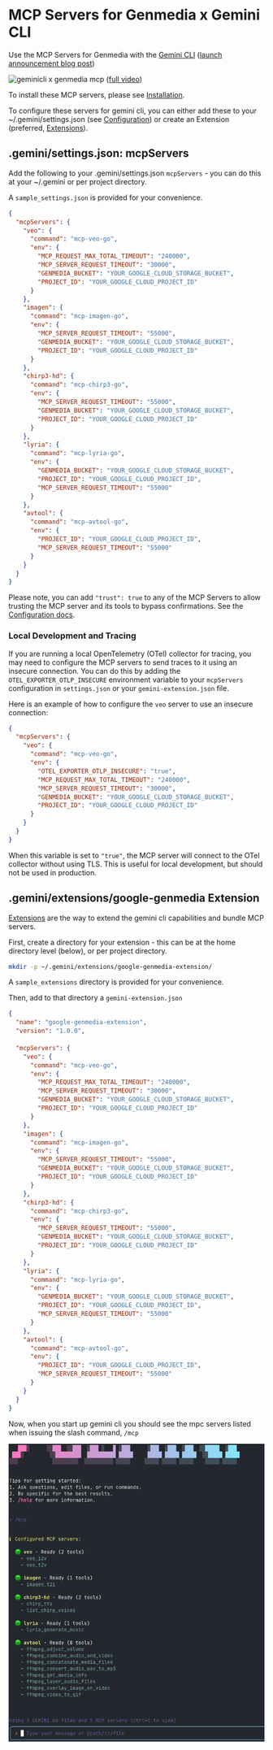 # MCP Servers for Genmedia x Gemini CLI

Use the MCP Servers for Genmedia with the [Gemini CLI](https://github.com/google-gemini/gemini-cli) ([launch announcement blog post](https://blog.google/technology/developers/introducing-gemini-cli-open-source-ai-agent/))


![geminicli x genmedia mcp](../../assets/GenMedia_demo_keyword.gif) 
([full video](https://storage.googleapis.com/gweb-uniblog-publish-prod/original_videos/GenMedia_demo_keyword.mp4))


To install these MCP servers, please see [Installation](../../mcp-genmedia-go/README.md).

To configure these servers for gemini cli, you can either add these to your ~/.gemini/settings.json (see [Configuration](https://github.com/google-gemini/gemini-cli/blob/main/docs/cli/configuration.md#available-settings-in-settingsjson)) or create an Extension (preferred, [Extensions](https://github.com/google-gemini/gemini-cli/blob/main/docs/extension.md)).

## .gemini/settings.json: mcpServers

Add the following to your .gemini/settings.json `mcpServers` - you can do this at your ~/.gemini or per project directory.

A `sample_settings.json` is provided for your convenience.

```json
{
  "mcpServers": {
    "veo": {
      "command": "mcp-veo-go",
      "env": {
        "MCP_REQUEST_MAX_TOTAL_TIMEOUT": "240000",
        "MCP_SERVER_REQUEST_TIMEOUT": "30000",
        "GENMEDIA_BUCKET": "YOUR_GOOGLE_CLOUD_STORAGE_BUCKET",
        "PROJECT_ID": "YOUR_GOOGLE_CLOUD_PROJECT_ID"
      }
    },
    "imagen": {
      "command": "mcp-imagen-go",
      "env": {
        "MCP_SERVER_REQUEST_TIMEOUT": "55000",
        "GENMEDIA_BUCKET": "YOUR_GOOGLE_CLOUD_STORAGE_BUCKET",
        "PROJECT_ID": "YOUR_GOOGLE_CLOUD_PROJECT_ID"
      }
    },
    "chirp3-hd": {
      "command": "mcp-chirp3-go",
      "env": {
        "MCP_SERVER_REQUEST_TIMEOUT": "55000",
        "GENMEDIA_BUCKET": "YOUR_GOOGLE_CLOUD_STORAGE_BUCKET",
        "PROJECT_ID": "YOUR_GOOGLE_CLOUD_PROJECT_ID"
      }
    },
    "lyria": {
      "command": "mcp-lyria-go",
      "env": {
        "GENMEDIA_BUCKET": "YOUR_GOOGLE_CLOUD_STORAGE_BUCKET",
        "PROJECT_ID": "YOUR_GOOGLE_CLOUD_PROJECT_ID",
        "MCP_SERVER_REQUEST_TIMEOUT": "55000"
      }
    },
    "avtool": {
      "command": "mcp-avtool-go",
      "env": {
        "PROJECT_ID": "YOUR_GOOGLE_CLOUD_PROJECT_ID",
        "MCP_SERVER_REQUEST_TIMEOUT": "55000"
      }
    }
  }
}
```

Please note, you can add `"trust": true` to any of the MCP Servers to allow trusting the MCP server and its tools to bypass confirmations. See the [Configuration docs](https://github.com/google-gemini/gemini-cli/blob/main/docs/cli/configuration.md).

### Local Development and Tracing

If you are running a local OpenTelemetry (OTel) collector for tracing, you may need to configure the MCP servers to send traces to it using an insecure connection. You can do this by adding the `OTEL_EXPORTER_OTLP_INSECURE` environment variable to your `mcpServers` configuration in `settings.json` or your `gemini-extension.json` file.

Here is an example of how to configure the `veo` server to use an insecure connection:

```json
{
  "mcpServers": {
    "veo": {
      "command": "mcp-veo-go",
      "env": {
        "OTEL_EXPORTER_OTLP_INSECURE": "true",
        "MCP_REQUEST_MAX_TOTAL_TIMEOUT": "240000",
        "MCP_SERVER_REQUEST_TIMEOUT": "30000",
        "GENMEDIA_BUCKET": "YOUR_GOOGLE_CLOUD_STORAGE_BUCKET",
        "PROJECT_ID": "YOUR_GOOGLE_CLOUD_PROJECT_ID"
      }
    }
  }
}
```

When this variable is set to `"true"`, the MCP server will connect to the OTel collector without using TLS. This is useful for local development, but should not be used in production.


## .gemini/extensions/google-genmedia Extension

[Extensions](https://github.com/google-gemini/gemini-cli/blob/main/docs/extension.md) are the way to extend the gemini cli capabilities and bundle MCP servers.


First, create a directory for your extension - this can be at the home directory level (below), or per project directory.

```bash
mkdir -p ~/.gemini/extensions/google-genmedia-extension/
```

A `sample_extensions` directory is provided for your convenience.

Then, add to that directory a `gemini-extension.json`

```json
{
  "name": "google-genmedia-extension",
  "version": "1.0.0",

  "mcpServers": {
    "veo": {
      "command": "mcp-veo-go",
      "env": {
        "MCP_REQUEST_MAX_TOTAL_TIMEOUT": "240000",
        "MCP_SERVER_REQUEST_TIMEOUT": "30000",
        "GENMEDIA_BUCKET": "YOUR_GOOGLE_CLOUD_STORAGE_BUCKET",
        "PROJECT_ID": "YOUR_GOOGLE_CLOUD_PROJECT_ID"
      }
    },
    "imagen": {
      "command": "mcp-imagen-go",
      "env": {
        "MCP_SERVER_REQUEST_TIMEOUT": "55000",
        "GENMEDIA_BUCKET": "YOUR_GOOGLE_CLOUD_STORAGE_BUCKET",
        "PROJECT_ID": "YOUR_GOOGLE_CLOUD_PROJECT_ID"
      }
    },
    "chirp3-hd": {
      "command": "mcp-chirp3-go",
      "env": {
        "MCP_SERVER_REQUEST_TIMEOUT": "55000",
        "GENMEDIA_BUCKET": "YOUR_GOOGLE_CLOUD_STORAGE_BUCKET",
        "PROJECT_ID": "YOUR_GOOGLE_CLOUD_PROJECT_ID"
      }
    },
    "lyria": {
      "command": "mcp-lyria-go",
      "env": {
        "GENMEDIA_BUCKET": "YOUR_GOOGLE_CLOUD_STORAGE_BUCKET",
        "PROJECT_ID": "YOUR_GOOGLE_CLOUD_PROJECT_ID",
        "MCP_SERVER_REQUEST_TIMEOUT": "55000"
      }
    },
    "avtool": {
      "command": "mcp-avtool-go",
      "env": {
        "PROJECT_ID": "YOUR_GOOGLE_CLOUD_PROJECT_ID",
        "MCP_SERVER_REQUEST_TIMEOUT": "55000"
      }
    }
  }
}
```

Now, when you start up gemini cli you should see the mpc servers listed when issuing the slash command, `/mcp`

![geminicli x genmedia mcp](../../assets/geminiclixgenmedia.png)
